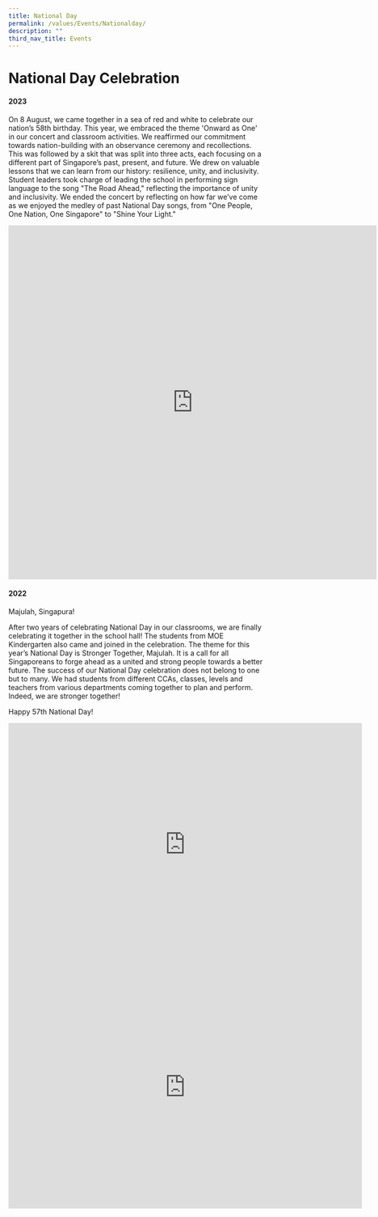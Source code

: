 ```yaml
---
title: National Day
permalink: /values/Events/Nationalday/
description: ""
third_nav_title: Events
---
```

# National Day Celebration

#### 2023

On 8 August, we came together in a sea of red and white to celebrate our nation’s 58th birthday. This year, we embraced the theme 'Onward as One' in our concert and classroom activities. We reaffirmed our commitment towards nation-building with an observance ceremony and recollections. This was followed by a skit that was split into three acts, each focusing on a different part of Singapore’s past, present, and future. We drew on valuable lessons that we can learn from our history: resilience, unity, and inclusivity. Student leaders took charge of leading the school in performing sign language to the song "The Road Ahead," reflecting the importance of unity and inclusivity. We ended the concert by reflecting on how far we’ve come as we enjoyed the medley of past National Day songs, from "One People, One Nation, One Singapore" to "Shine Your Light."


<iframe src="https://docs.google.com/presentation/d/e/2PACX-1vSEnKcWcd4rmSlc1MyqCtuw_TBTjhsjl63XsTGZieSIiV-dJ6OuEKsoW1oFH2ig4-9PrmFDjOB0g4qc/embed?start=true&amp;loop=true&amp;delayms=3000" frameborder="0" width="729" height="700" allowfullscreen="true"></iframe>



#### 2022
Majulah, Singapura!

After two years of celebrating National Day in our classrooms, we are finally celebrating it together in the school hall! The students from MOE Kindergarten also came and joined in the celebration. The theme for this year’s National Day is Stronger Together, Majulah. It is a call for all Singaporeans to forge ahead as a united and strong people towards a better future. The success of our National Day celebration does not belong to one but to many. We had students from different CCAs, classes, levels and teachers from various departments coming together to plan and perform. Indeed, we are stronger together!

Happy 57th National Day!
<iframe src="https://docs.google.com/presentation/d/e/2PACX-1vRBJfKHOLOhUwigfRoIiMJswDwURRfIRD02JudUkTZ-A4Tyk0HlZ-Z01KW_QpoaWokV2WCXtrVYPOhg/embed?start=true&amp;loop=true&amp;delayms=3000" frameborder="0" width="700" height="480" allowfullscreen="true"></iframe>


<iframe allow="autoplay; clipboard-write; encrypted-media; picture-in-picture; web-share" allowfullscreen="true" frameborder="0" scrolling="no" style="border:none;overflow:hidden" height="480" width="700" src="https://www.facebook.com/plugins/video.php?height=314&amp;href=https%3A%2F%2Fwww.facebook.com%2F100063568614645%2Fvideos%2F472516667642647%2F&amp;show_text=false&amp;width=560&amp;t=0"></iframe>